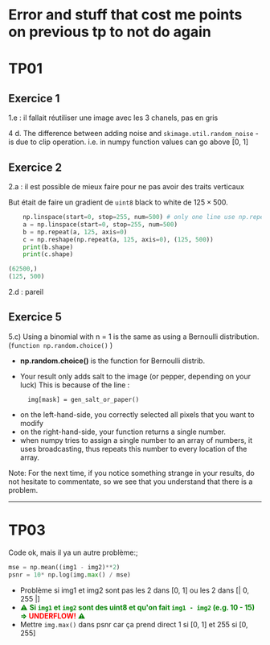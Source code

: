 # Error and stuff that cost me points on previous tp to not do again


# TP01 

## Exercice 1

1.e : il fallait réutiliser une image avec les 3 chanels, pas en gris

4 d. The difference between adding noise and `skimage.util.random_noise` - is due to clip operation. i.e. in numpy function values can go above [0, 1]

## Exercice 2

2.a : il est possible de mieux faire pour ne pas avoir des traits verticaux  

But était de faire un gradient de `uint8` black to white de $125 \times 500$.

```python
    np.linspace(start=0, stop=255, num=500) # only one line use np.repeat to get 125 other
    a = np.linspace(start=0, stop=255, num=500)
    b = np.repeat(a, 125, axis=0)
    c = np.reshape(np.repeat(a, 125, axis=0), (125, 500))
    print(b.shape)
    print(c.shape)
```

```python
(62500,)
(125, 500)
```


2.d : pareil

## Exercice 5

5.c) Using a binomial with n = 1 is the same as using a Bernoulli distribution. (`function np.random.choice()` )

- **np.random.choice()** is the function for Bernoulli distrib.


- Your result only adds salt to the image (or pepper, depending on your luck)
This is because of the line :

        img[mask] = gen_salt_or_paper()

* on the left-hand-side, you correctly selected all pixels that you want to modify
* on the right-hand-side, your function returns a single number.
* when numpy tries to assign a single number to an array of numbers, it uses broadcasting, thus repeats this number to every location of the array.

Note: For the next time, if you notice something strange in your results, do not hesitate to commentate, so we see that you understand that there is a problem.


*** 

# TP03

Code ok, mais il ya un autre problème:;

```python
mse = np.mean((img1 - img2)**2)
psnr = 10* np.log(img.max() / mse)
```
- Problème si img1 et img2 sont pas les 2 dans [0, 1] ou les 2 dans [| 0, 255 |]
- <span style="color:green">⚠️  **Si `img1` et `img2` sont des uint8 et qu'on fait `img1 - img2` (e.g. 10 - 15) ⇒ <span style="color:red"> UNDERFLOW!</span>**  ⚠️
- Mettre `img.max()` dans psnr car ça prend direct 1 si [0, 1] et 255 si [0, 255]

